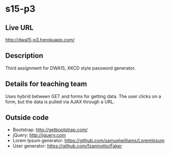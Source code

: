 s15-p3
======

## Live URL
http://dwa15-p3.herokuapp.com/

## Description
Third assignment for DWA15, XKCD style password generator.

## Details for teaching team
Uses hybrid between GET and forms for getting data. The user clicks on a form, but the data is pulled via AJAX through a URL.

## Outside code
* Bootstrap: http://getbootstrap.com/
* jQuery: http://jquery.com
* Lorem Ipsum generator: https://github.com/samuelwilliams/LoremIpsum
* User generator: https://github.com/fzaninotto/Faker